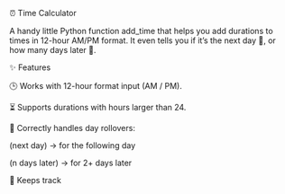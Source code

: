 ⏰ Time Calculator

A handy little Python function add_time that helps you add durations to times in 12-hour AM/PM format.
It even tells you if it’s the next day 🌙, or how many days later 📅.

✨ Features

🕒 Works with 12-hour format input (AM / PM).

⏳ Supports durations with hours larger than 24.

🌙 Correctly handles day rollovers:

(next day) → for the following day

(n days later) → for 2+ days later

📅 Keeps track

